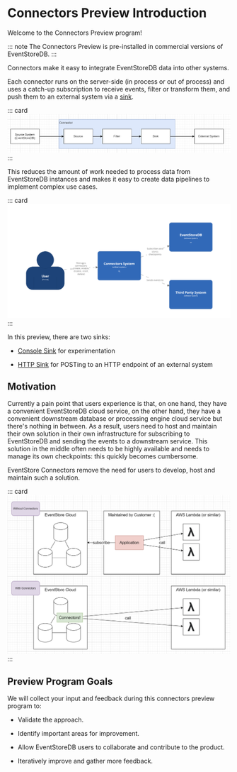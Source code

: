 
# Connectors Preview Introduction

Welcome to the Connectors Preview program!

::: note
The Connectors Preview is pre-installed in commercial versions of EventStoreDB.
:::

Connectors make it easy to integrate EventStoreDB data into other systems.

Each connector runs on the server-side (in process or out of process)
and uses a catch-up subscription to receive events, filter or transform
them, and push them to an external system via a [sink](https://en.wikipedia.org/wiki/Sink_(computing)).

::: card
![Connectors Anatomy](./images/connector-anatomy.png)
:::

This reduces the amount of work needed to process data from EventStoreDB instances and makes it easy to create data pipelines to implement complex use cases.

::: card
![Connectors Overview](./images/system-context.png)
:::


In this preview, there are two sinks:

- [Console Sink](./sinks.md#console_sink) for experimentation

- [HTTP Sink](./sinks.md#http_sink) for POSTing to an HTTP endpoint of
  an external system


## Motivation

Currently a pain point that users experience is that, on one hand,
they have a convenient EventStoreDB cloud service, on the other hand,
they have a convenient downstream database or processing engine cloud
service but there's nothing in between. As a result, users need to host and maintain their own
solution in their own infrastructure for subscribing to EventStoreDB and
sending the events to a downstream service. This solution in the middle often needs to be highly
available and needs to manage its own checkpoints: this quickly becomes cumbersome.

EventStore Connectors remove the need for users to develop, host and maintain such a solution.

::: card
![Connectors Motivation](./images/motivation.png)
:::


## Preview Program Goals

We will collect your input and feedback during this connectors preview program to:

* Validate the approach.

* Identify important areas for improvement.

* Allow EventStoreDB users to collaborate and contribute to the product.

* Iteratively improve and gather more feedback.






